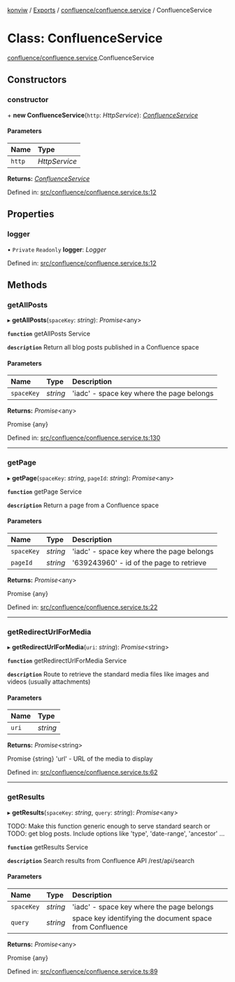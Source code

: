 [konviw]() / [Exports](../modules.md) / [confluence/confluence.service](../modules/confluence_confluence_service.md) / ConfluenceService

# Class: ConfluenceService

[confluence/confluence.service](../modules/confluence_confluence_service.md).ConfluenceService

## Constructors

### constructor

\+ **new ConfluenceService**(`http`: *HttpService*): [*ConfluenceService*](confluence_confluence_service.confluenceservice.md)

#### Parameters

| Name | Type |
| :------ | :------ |
| `http` | *HttpService* |

**Returns:** [*ConfluenceService*](confluence_confluence_service.confluenceservice.md)

Defined in: [src/confluence/confluence.service.ts:12](https://github.com/Sanofi-IADC/konviw/blob/d2e0da9/src/confluence/confluence.service.ts#L12)

## Properties

### logger

• `Private` `Readonly` **logger**: *Logger*

Defined in: [src/confluence/confluence.service.ts:12](https://github.com/Sanofi-IADC/konviw/blob/d2e0da9/src/confluence/confluence.service.ts#L12)

## Methods

### getAllPosts

▸ **getAllPosts**(`spaceKey`: *string*): *Promise*<any\>

**`function`** getAllPosts Service

**`description`** Return all blog posts published in a Confluence space

#### Parameters

| Name | Type | Description |
| :------ | :------ | :------ |
| `spaceKey` | *string* | 'iadc' - space key where the page belongs |

**Returns:** *Promise*<any\>

Promise {any}

Defined in: [src/confluence/confluence.service.ts:130](https://github.com/Sanofi-IADC/konviw/blob/d2e0da9/src/confluence/confluence.service.ts#L130)

___

### getPage

▸ **getPage**(`spaceKey`: *string*, `pageId`: *string*): *Promise*<any\>

**`function`** getPage Service

**`description`** Return a page from a Confluence space

#### Parameters

| Name | Type | Description |
| :------ | :------ | :------ |
| `spaceKey` | *string* | 'iadc' - space key where the page belongs |
| `pageId` | *string* | '639243960' - id of the page to retrieve |

**Returns:** *Promise*<any\>

Promise {any}

Defined in: [src/confluence/confluence.service.ts:22](https://github.com/Sanofi-IADC/konviw/blob/d2e0da9/src/confluence/confluence.service.ts#L22)

___

### getRedirectUrlForMedia

▸ **getRedirectUrlForMedia**(`uri`: *string*): *Promise*<string\>

**`function`** getRedirectUrlForMedia Service

**`description`** Route to retrieve the standard media files like images and videos (usually attachments)

#### Parameters

| Name | Type |
| :------ | :------ |
| `uri` | *string* |

**Returns:** *Promise*<string\>

Promise {string} 'url' - URL of the media to display

Defined in: [src/confluence/confluence.service.ts:62](https://github.com/Sanofi-IADC/konviw/blob/d2e0da9/src/confluence/confluence.service.ts#L62)

___

### getResults

▸ **getResults**(`spaceKey`: *string*, `query`: *string*): *Promise*<any\>

TODO: Make this function generic enough to serve standard search or
TODO: get blog posts. Include options like 'type', 'date-range', 'ancestor' ...

**`function`** getResults Service

**`description`** Search results from Confluence API /rest/api/search

#### Parameters

| Name | Type | Description |
| :------ | :------ | :------ |
| `spaceKey` | *string* | 'iadc' - space key where the page belongs |
| `query` | *string* | space key identifying the document space from Confluence |

**Returns:** *Promise*<any\>

Promise {any}

Defined in: [src/confluence/confluence.service.ts:89](https://github.com/Sanofi-IADC/konviw/blob/d2e0da9/src/confluence/confluence.service.ts#L89)
